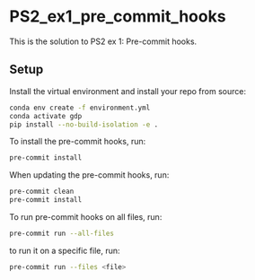 # PS2_ex1_pre_commit_hooks

This is the solution to PS2 ex 1: Pre-commit hooks.

## Setup

Install the virtual environment and install your repo from source:

```bash
conda env create -f environment.yml
conda activate gdp
pip install --no-build-isolation -e .
```

To install the pre-commit hooks, run:

```bash
pre-commit install
```

When updating the pre-commit hooks, run:

```bash
pre-commit clean
pre-commit install
```

To run pre-commit hooks on all files, run:

```bash
pre-commit run --all-files
```

to run it on a specific file, run:

```bash
pre-commit run --files <file>
```
